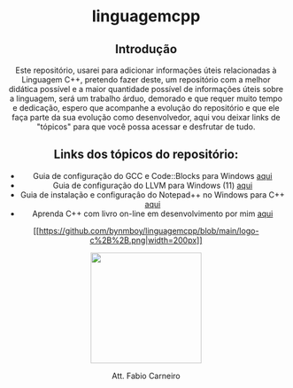 <center><h1>linguagemcpp</h1><center>

## Introdução
Este repositório, usarei para adicionar informações úteis relacionadas à Linguagem C++, pretendo fazer deste, um repositório com a melhor didática possível
e a maior quantidade possível de informaçôes úteis sobre a linguagem, será um trabalho árduo, demorado e que requer muito tempo e dedicação, espero que
acompanhe a evolução do repositório e que ele faça parte da sua evolução como desenvolvedor, aqui vou deixar links de "tópicos" para que você possa acessar
e desfrutar de tudo.

## Links dos tópicos do repositório:
* Guia de configuração do GCC e Code::Blocks para Windows [aqui](https://github.com/bynmboy/linguagemcpp/blob/main/windows-setup-gcc-codeblocks.md)
* Guia de configuração do LLVM para Windows (11) [aqui](https://github.com/bynmboy/linguagemcpp/blob/main/windows-setup-llvm.md)
* Guia de instalação e configuraçâo do Notepad++ no Windows para C++ [aqui](https://github.com/bynmboy/linguagemcpp/blob/main/notepad%2B%2Bsetup-cpp.md)
* Aprenda C++ com livro on-line em desenvolvimento por mim [aqui](https://github.com/bynmboy/linguagemcpp/blob/main/C%2B%2B%20Essentials/parte%201.md)

[[https://github.com/bynmboy/linguagemcpp/blob/main/logo-c%2B%2B.png|width=200px]]
  
 <img src="https://github.com/bynmboy/linguagemcpp/blob/main/logo-c%2B%2B.png" width="200" height="200" />

Att. Fabio Carneiro
